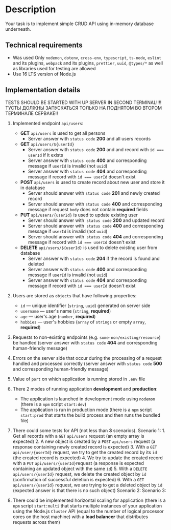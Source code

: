 # Description

Your task is to implement simple CRUD API using in-memory database underneath.

## Technical requirements

- Was used Only `nodemon`, `dotenv`, `cross-env`, `typescript`, `ts-node`, `eslint` and its plugins, `webpack` and its plugins, `prettier`, `uuid`, `@types/*` as well as libraries used for testing are allowed
- Use 16 LTS version of Node.js

## Implementation details

TESTS SHOULD BE STARTED WITH UP SERVER IN SECOND TERMINAL!!!!
ТУСТЫ ДОЛЖНЫ ЗАПУСКАТЬСЯ ТОЛЬКО НА ПОДНЯТОМ ВО ВТОРОМ ТЕРМИНАЛЕ СЕРВАКЕ!!

1. Implemented endpoint `api/users`:
   - **GET** `api/users` is used to get all persons
     - Server answer with `status code` **200** and all users records
   - **GET** `api/users/${userId}`
     - Server answer with `status code` **200** and and record with `id === userId` if it exists
     - Server answer with `status code` **400** and corresponding message if `userId` is invalid (not `uuid`)
     - Server answer with `status code` **404** and corresponding message if record with `id === userId` doesn't exist
   - **POST** `api/users` is used to create record about new user and store it in database
     - Server should answer with `status code` **201** and newly created record
     - Server should answer with `status code` **400** and corresponding message if request `body` does not contain **required** fields
   - **PUT** `api/users/{userId}` is used to update existing user
     - Server should answer with` status code` **200** and updated record
     - Server should answer with` status code` **400** and corresponding message if `userId` is invalid (not `uuid`)
     - Server should answer with` status code` **404** and corresponding message if record with `id === userId` doesn't exist
   - **DELETE** `api/users/${userId}` is used to delete existing user from database
     - Server answer with `status code` **204** if the record is found and deleted
     - Server answer with `status code` **400** and corresponding message if `userId` is invalid (not `uuid`)
     - Server answer with `status code` **404** and corresponding message if record with `id === userId` doesn't exist
2. Users are stored as `objects` that have following properties:
   - `id` — unique identifier (`string`, `uuid`) generated on server side
   - `username` — user's name (`string`, **required**)
   - `age` — user's age (`number`, **required**)
   - `hobbies` — user's hobbies (`array` of `strings` or empty `array`, **required**)
3. Requests to non-existing endpoints (e.g. `some-non/existing/resource`) be handled (server answer with `status code` **404** and corresponding human-friendly message)
4. Errors on the server side that occur during the processing of a request handled and processed correctly (server answer with `status code` **500** and corresponding human-friendly message)
5. Value of `port` on which application is running stored in `.env` file
6. There 2 modes of running application **development** and **production**:
   - The application is launched in development mode using `nodemon` (there is a `npm` script `start:dev`)
   - The application is run in production mode (there is a `npm` script `start:prod` that starts the build process and then runs the bundled file)
7. There could some tests for API (not less than **3** scenarios).
   Scenario 1: 1. Get all records with a `GET` `api/users` request (an empty array is expected) 2. A new object is created by a `POST` `api/users` request (a response containing newly created record is expected) 3. With a `GET` `api/user/{userId}` request, we try to get the created record by its `id` (the created record is expected) 4. We try to update the created record with a `PUT` `api/users/{userId}`request (a response is expected containing an updated object with the same `id`) 5. With a `DELETE` `api/users/{userId}` request, we delete the created object by `id` (confirmation of successful deletion is expected) 6. With a `GET` `api/users/{userId}` request, we are trying to get a deleted object by `id` (expected answer is that there is no such object)
   Scenario 2:
   Scenario 3:

8. There could be implemented horizontal scaling for application (there is a `npm` script `start:multi` that starts multiple instances of your application using the Node.js `Cluster` API (equal to the number of logical processor cores on the host machine) with a **load balancer** that distributes requests across them)
